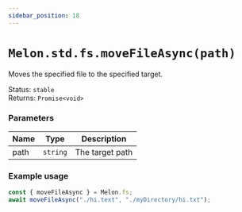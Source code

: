 ```yaml
---
sidebar_position: 18
---
```


# `Melon.std.fs.moveFileAsync(path)`

Moves the specified file to the specified target.

Status: `stable` <br />
Returns: `Promise<void>`

### Parameters

| Name | Type | Description |
| ---- | ---- | ----------- |
| path | `string` | The target path |

### Example usage

```ts
const { moveFileAsync } = Melon.fs;
await moveFileAsync("./hi.text", "./myDirectory/hi.txt");
```